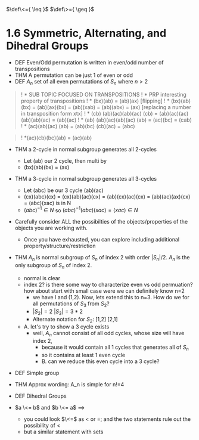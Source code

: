 $\def\<={ \leq }$
$\def\>={ \geq }$

# 1.6 Symmetric, Alternating, and Dihedral Groups

* DEF Even/Odd permutation is written in even/odd number of transpositions
* THM A permutation can be just 1 of even or odd
* DEF $A_n$ set of all even permutations of $S_n$ where $n>2$
>! * SUB TOPIC FOCUSED ON TRANSPOSITIONS
>! * PRP interesting property of transpositions
>!  * (bx)(ab) = (ab)(ax) [flipping]
>!  * (bx)(ab)(bx) = (ab)(ax)(bx) = (ab)(xab) = (ab)(abx) = (ax) [replacing a number in transposition form xtx]
>!  * (cb) (ab)(ac)(ab)(ac) (cb) = (ab)(ac)(ac)(ab)(ab)(ac) = (ab)(ac)
>!  * (ab) (ab)(ac)(ab)(ac) (ab) = (ac)(bc) = (cab)
>!  * (ac)(ab)(ac) (ab) = (ab)(bc) (cb)(ac) = (abc)
  
>! *(ac)(cb)(bc)(ab) = (ac)(ab)
* THM a 2-cycle in normal subgroup generates all 2-cycles
  * Let (ab) our 2 cycle, then multi by
  * (bx)(ab)(bx) = (ax)
* THM a 3-cycle in normal subgroup generates all 3-cycles
  * Let (abc) be our 3 cycle (ab)(ac)
  * (cx)(abc)(cx) = (cx)(ab)(ac)(cx) = (ab)(cx)(ac)(cx) = (ab)(ac)(ax)(cx) = (abc)(xac) is in N
  * $(abc)^{-1} \in N$ so $(abc)^{-1} (abc)(xac) = (xac) \in N$
* Carefully consider ALL the possibilties of the objects/properties of the objects you are working with. 
  * Once you have exhausted, you can explore including additional property/structure/restriction
* THM $A_n$ is normal subgroup of $S_n$ of index 2 with order $|S_n|/2$. $A_n$ is the only subgroup of $S_n$ of index 2.
  * normal is clear
  * index 2? is there some way to characterize even vs odd permuation? how about start with small case were we can definitely know n=2
    * we have I and (1,2). Now, lets extend this to n=3. How do we for all permutations of $S_3$ from $S_2$?
    * $|S_2|=2$ $|S_3|=3*2$
    * Alternate notation for $S_2$: [1,2] [2,1]
  * A. let's try to show a 3 cycle exists
    * well, $A_n$ cannot consist of all odd cycles, whose size will have index 2, 
      * because it would contain all 1 cycles that generates all of $S_n$
      * so it contains at least 1 even cycle
      * B. can we reduce this even cycle into a 3 cycle?
* DEF Simple group
* THM Approx wording: A_n is simple for n!=4
* DEF Dihedral Groups

* $a \<= b$ and $b \<= a$ $\implies$
  * you could look $\<=$ as $<$ or $=$; and the two statements rule out the possibility of $<$
  * but a similar statement with sets
